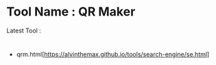# Tool Name : QR Maker
Latest Tool :
#
- qrm.html[https://alvinthemax.github.io/tools/search-engine/se.html]
